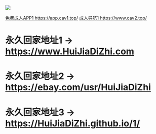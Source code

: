 
<a href="https://www.cav.dog" target="_blank"><img src="https://raw.githubusercontent.com/huijiadizhi/-/master/button.png"  /></a>

<a href="https://app.cav1.top/" target="_blank">免费成人APP1 https://app.cav1.top/</a>
<a href="https://www.cav1.top/" target="_blank">成人导航1 https://www.cav2.top/</a>


# 永久回家地址1 → <a href="https://www.HuiJiaDiZhi.com" target="_blank">https://www.HuiJiaDiZhi.com</a>
# 永久回家地址2 → <a href="https://ebay.com/usr/hujiahuidizhi" target="_blank">https://ebay.com/usr/HuiJiaDiZhi</a>
# 永久回家地址3 → <a href="https://huijiadizhi.github.io/1/" target="_blank">https://HuiJiaDiZhi.github.io/1/</a>



